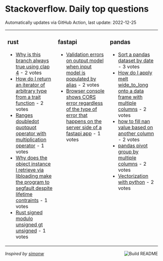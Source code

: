# Stackoverflow. Daily top questions 

Automatically updates via GitHub Action, last update: <!-- date starts -->2022-12-25<!-- date ends -->


<table><tr><td valign="top" width="33%">

### rust
<!-- rust starts -->
* [Why is this branch always true using clap 4](https://stackoverflow.com/questions/74905313/why-is-this-branch-always-true-using-clap-4) - 2 votes
* [How do I return an iterator of arbitrary type from a trait function](https://stackoverflow.com/questions/74905095/how-do-i-return-an-iterator-of-arbitrary-type-from-a-trait-function) - 2 votes
* [Ranges doubledot quotquot operator with multiplication operator](https://stackoverflow.com/questions/74907727/ranges-double-dot-operator-with-multiplication-operator) - 1 votes
* [Why does the object instance I retrieve via libloading make the program to segfault despite lifetime contraints](https://stackoverflow.com/questions/74907868/why-does-the-object-instance-i-retrieve-via-libloading-make-the-program-to-segfa) - 1 votes
* [Rust signed modulo unsigned gt unsigned](https://stackoverflow.com/questions/74910455/rust-signed-modulo-unsigned-unsigned) - 1 votes
<!-- rust ends -->
</td><td valign="top" width="34%">


### fastapi
<!-- fastapi starts -->
* [Validation errors on output model when input model is populated by alias](https://stackoverflow.com/questions/74907336/validation-errors-on-output-model-when-input-model-is-populated-by-alias) - 2 votes
* [Browser console shows CORS error regardless of the type of error that happens on the server side of a fastapi app](https://stackoverflow.com/questions/74915592/browser-console-shows-cors-error-regardless-of-the-type-of-error-that-happens-on) - 1 votes
<!-- fastapi ends -->
</td><td valign="top" width="34%">


### pandas
<!-- pandas starts -->
* [Sort a pandas dataset by date](https://stackoverflow.com/questions/74910159/sort-a-pandas-dataset-by-date) - 3 votes
* [How do I apply melt  wide_to_long onto a data frame with multiple columns](https://stackoverflow.com/questions/74909632/how-do-i-apply-melt-wide-to-long-onto-a-data-frame-with-multiple-columns) - 2 votes
* [how to fill nan value based on another column](https://stackoverflow.com/questions/74906016/how-to-fill-nan-value-based-on-another-column) - 2 votes
* [pandas pivot  group by multiple columns](https://stackoverflow.com/questions/74915168/pandas-pivot-group-by-multiple-columns) - 2 votes
* [Vectorization with python](https://stackoverflow.com/questions/74909815/vectorization-with-python) - 2 votes
<!-- pandas ends -->
</td></tr></table>

<a href="https://github.com/hp0404/hp0404/actions"><img src="https://github.com/hp0404/hp0404/workflows/Build%20README/badge.svg" align="right" alt="Build README"></a> <p>*Inspired by  [simonw](https://github.com/simonw/simonw)*</p>
